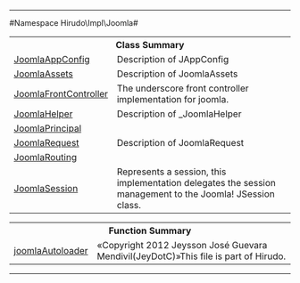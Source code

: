 

- - -

#Namespace Hirudo\Impl\Joomla#

<table class="title">
<tr><th colspan="2" class="title">Class Summary</th></tr>
<tr><td class="name"><a href="https://github.com/JeyDotC/Hirudo-docs/blob/master/hirudo/impl/joomla/joomlaappconfig.md">JoomlaAppConfig</a></td><td class="description">Description of JAppConfig</td></tr>
<tr><td class="name"><a href="https://github.com/JeyDotC/Hirudo-docs/blob/master/hirudo/impl/joomla/joomlaassets.md">JoomlaAssets</a></td><td class="description">Description of JoomlaAssets</td></tr>
<tr><td class="name"><a href="https://github.com/JeyDotC/Hirudo-docs/blob/master/hirudo/impl/joomla/joomlafrontcontroller.md">JoomlaFrontController</a></td><td class="description">The underscore front controller implementation for joomla.</td></tr>
<tr><td class="name"><a href="https://github.com/JeyDotC/Hirudo-docs/blob/master/hirudo/impl/joomla/joomlahelper.md">JoomlaHelper</a></td><td class="description">Description of _JoomlaHelper</td></tr>
<tr><td class="name"><a href="https://github.com/JeyDotC/Hirudo-docs/blob/master/hirudo/impl/joomla/joomlaprincipal.md">JoomlaPrincipal</a></td><td class="description"></td></tr>
<tr><td class="name"><a href="https://github.com/JeyDotC/Hirudo-docs/blob/master/hirudo/impl/joomla/joomlarequest.md">JoomlaRequest</a></td><td class="description">Description of JoomlaRequest</td></tr>
<tr><td class="name"><a href="https://github.com/JeyDotC/Hirudo-docs/blob/master/hirudo/impl/joomla/joomlarouting.md">JoomlaRouting</a></td><td class="description"></td></tr>
<tr><td class="name"><a href="https://github.com/JeyDotC/Hirudo-docs/blob/master/hirudo/impl/joomla/joomlasession.md">JoomlaSession</a></td><td class="description">Represents a session, this implementation delegates the session management to
the Joomla! JSession class.</td></tr>
</table>

<table class="title">
<tr><th colspan="2" class="title">Function Summary</th></tr>
<tr><td class="name"><a href="package-functions.md#joomlaAutoloader">joomlaAutoloader</a></td><td class="description">«Copyright 2012 Jeysson José Guevara Mendivil(JeyDotC)»This file is part of Hirudo.
</td></tr>
</table>

- - -

